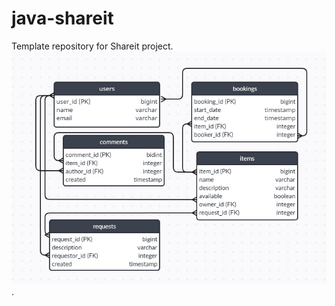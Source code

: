 # java-shareit
Template repository for Shareit project.
![diagram](https://github.com/Julia3202/java-shareit/blob/main/BD%20shareit.jpg).
